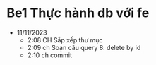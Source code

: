 # Be1 Thực hành db với fe
+ 11/11/2023 
    + 2:08 CH Sắp xếp thư mục
    + 2:09 ch Soạn câu query 8: delete by id
    + 2:10 ch commit